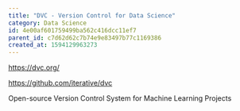```yaml
---
title: "DVC - Version Control for Data Science"
category: Data Science
id: 4e00af601759499ba562c416dcc11ef7
parent_id: c7d62d62c7b74e9e83497b77c1169386
created_at: 1594129963273
---
```


https://dvc.org/

https://github.com/iterative/dvc


Open-source
Version Control System
for Machine Learning Projects

    